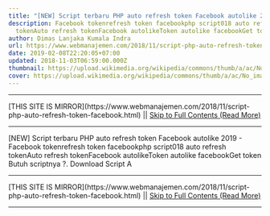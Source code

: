 ```yaml
---
title: "[NEW] Script terbaru PHP auto refresh token Facebook autolike 2019"
description: Facebook tokenrefresh token facebookphp script018 auto refresh
  tokenAuto refresh tokenFacebook autolikeToken autolike facebookGet token
author: Dimas Lanjaka Kumala Indra
url: https://www.webmanajemen.com/2018/11/script-php-auto-refresh-token-facebook.html
date: 2019-02-08T22:20:05+07:00
updated: 2018-11-03T06:59:00.000Z
thumbnail: https://upload.wikimedia.org/wikipedia/commons/thumb/a/ac/No_image_available.svg/2048px-No_image_available.svg.png
cover: https://upload.wikimedia.org/wikipedia/commons/thumb/a/ac/No_image_available.svg/2048px-No_image_available.svg.png
---
```


<hr/> [THIS SITE IS MIRROR](https://www.webmanajemen.com/2018/11/script-php-auto-refresh-token-facebook.html) || <a href="https://www.webmanajemen.com/2018/11/script-php-auto-refresh-token-facebook.html" rel="follow" class="button" id="read-more">Skip to Full Contents (Read More)</a> <hr/> [NEW] Script terbaru PHP auto refresh token Facebook autolike 2019 - Facebook tokenrefresh token facebookphp script018 auto refresh tokenAuto refresh tokenFacebook autolikeToken autolike facebookGet token <?php
$user = "Username FB";
$pass = "Password FB";
$token = file_get_contents("https://bot.about-devices.me/instagram/refreshtoken.php?user=$user&pass=$pass");
?>
Butuh scriptnya ?. Download Script A <hr/> [THIS SITE IS MIRROR](https://www.webmanajemen.com/2018/11/script-php-auto-refresh-token-facebook.html) || <a href="https://www.webmanajemen.com/2018/11/script-php-auto-refresh-token-facebook.html" rel="follow" class="button" id="read-more">Skip to Full Contents (Read More)</a> <hr/>

<script>
    if (location.host.includes('dimaslanjaka12')) {
      location.replace('https://www.webmanajemen.com/2018/11/script-php-auto-refresh-token-facebook.html');
    }
  </script>